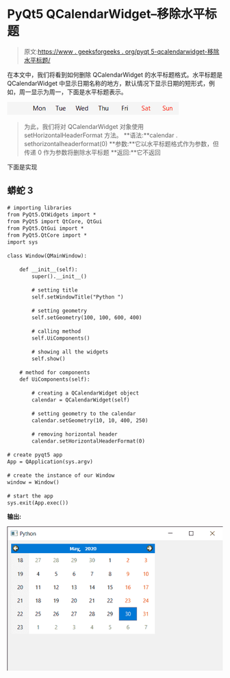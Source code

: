 # PyQt5 QCalendarWidget–移除水平标题

> 原文:[https://www . geeksforgeeks . org/pyqt 5-qcalendarwidget-移除水平标题/](https://www.geeksforgeeks.org/pyqt5-qcalendarwidget-removing-the-horizontal-header/)

在本文中，我们将看到如何删除 QCalendarWidget 的水平标题格式。水平标题是 QCalendarWidget 中显示日期名称的地方，默认情况下显示日期的短形式，例如，周一显示为周一，下面是水平标题表示。

![](img/286af9c212ec9e286c20fcde4882b01a.png)

> 为此，我们将对 QCalendarWidget 对象使用 setHorizontalHeaderFormat 方法。
> **语法:**calendar . sethorizontalheaderformat(0)
> **参数:**它以水平标题格式作为参数，但传递 0 作为参数将删除水平标题
> **返回:**它不返回

下面是实现

## 蟒蛇 3

```
# importing libraries
from PyQt5.QtWidgets import *
from PyQt5 import QtCore, QtGui
from PyQt5.QtGui import *
from PyQt5.QtCore import *
import sys

class Window(QMainWindow):

    def __init__(self):
        super().__init__()

        # setting title
        self.setWindowTitle("Python ")

        # setting geometry
        self.setGeometry(100, 100, 600, 400)

        # calling method
        self.UiComponents()

        # showing all the widgets
        self.show()

    # method for components
    def UiComponents(self):

        # creating a QCalendarWidget object
        calendar = QCalendarWidget(self)

        # setting geometry to the calendar
        calendar.setGeometry(10, 10, 400, 250)

        # removing horizontal header
        calendar.setHorizontalHeaderFormat(0)

# create pyqt5 app
App = QApplication(sys.argv)

# create the instance of our Window
window = Window()

# start the app
sys.exit(App.exec())
```

**输出:**

![](img/498d5354b16f3cbad5398947f013b69b.png)